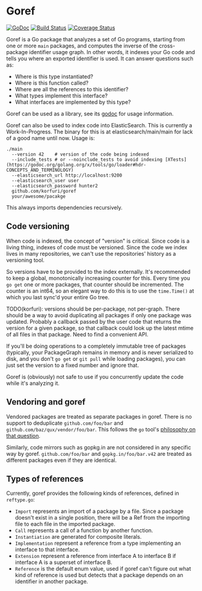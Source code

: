 # Goref

[![GoDoc](https://godoc.org/github.com/korfuri/goref?status.svg)](http://godoc.org/github.com/korfuri/goref)
[![Build Status](https://travis-ci.org/korfuri/goref.svg?branch=master)](https://travis-ci.org/korfuri/goref)
[![Coverage Status](https://coveralls.io/repos/github/korfuri/goref/badge.svg?branch=master)](https://coveralls.io/github/korfuri/goref?branch=master)

Goref is a Go package that analyzes a set of Go programs, starting
from one or more `main` packages, and computes the inverse of the
cross-package identifier usage graph. In other words, it indexes your
Go code and tells you where an exported identifier is used. It can
answer questions such as:

* Where is this type instantiated?
* Where is this function called?
* Where are all the references to this identifier?
* What types implement this interface?
* What interfaces are implemented by this type?

Goref can be used as a library, see
its [godoc](http://godoc.org/github.com/korfuri/goref) for usage
information.

Goref can also be used to index code into ElasticSearch. This is
currently a Work-In-Progress. The binary for this is at
elasticsearch/main/main for lack of a good name until now. Usage is:

    ./main
	  --version 42    # version of the code being indexed
	  --include_tests # or --noinclude_tests to avoid indexing [XTests](https://godoc.org/golang.org/x/tools/go/loader#hdr-CONCEPTS_AND_TERMINOLOGY)
	  --elasticsearch_url http://localhost:9200
	  --elasticsearch_user user
	  --elasticsearch_password hunter2
	  github.com/korfuri/goref
	  your/awesome/pacakge

This always imports dependencies recursively.

## Code versioning

When code is indexed, the concept of "version" is critical. Since code
is a living thing, indexes of code must be versioned. Since the code
we index lives in many repositories, we can't use the repositories'
history as a versioning tool.

So versions have to be provided to the index externally. It's
recommended to keep a global, monotonically increasing counter for
this. Every time you `go get` one or more packages, that counter
should be incremented. The counter is an int64, so an elegant way to
do this is to use the `time.Time()` at which you last sync'd your entire
Go tree.

TODO(korfuri): versions should be per-package, not per-graph. There
should be a way to avoid duplicating all packages if only one package
was updated. Probably a callback passed by the user code that returns
the version for a given package, so that callback could look up the
latest mtime of all files in that package. Need to find a convenient
API.

If you'll be doing operations to a completely immutable tree of
packages (typically, your PackageGraph remains in memory and is never
serialized to disk, and you don't `go get` or `git pull` while loading
packages), you can just set the version to a fixed number and ignore
that.

Goref is (obviously) not safe to use if you concurrently update the
code while it's analyzing it.

## Vendoring and goref

Vendored packages are treated as separate packages in goref. There is
no support to deduplicate `github.com/foo/bar` and
`github.com/baz/qux/vendor/foo/bar`. This follows the `go`
tool's
[philosophy on that question](https://docs.google.com/document/d/1Bz5-UB7g2uPBdOx-rw5t9MxJwkfpx90cqG9AFL0JAYo/edit).

Similarly, code mirrors such as gopkg.in are not considered in any
specific way by goref. `github.com/foo/bar` and `gopkg.in/foo/bar.v42`
are treated as different packages even if they are identical.

## Types of references

Currently, goref provides the following kinds of references, defined
in `reftype.go`:

* `Import` represents an import of a package by a file. Since a
  package doesn't exist in a single position, there will be a Ref
  from the importing file to each file in the imported package.
* `Call` represents a call of a function by another function.
* `Instantiation` are generated for composite literals.
* `Implementation` represent a reference from a type implementing an
  interface to that interface.
* `Extension` represent a reference from interface A to interface B if
  interface A is a superset of interface B.
* `Reference` is the default enum value, used if goref can't figure
  out what kind of reference is used but detects that a package
  depends on an identifier in another package.
